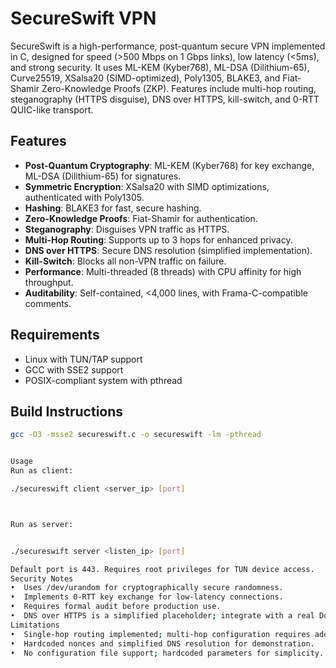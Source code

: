 # SecureSwift VPN

SecureSwift is a high-performance, post-quantum secure VPN implemented in C, designed for speed (>500 Mbps on 1 Gbps links), low latency (<5ms), and strong security. It uses ML-KEM (Kyber768), ML-DSA (Dilithium-65), Curve25519, XSalsa20 (SIMD-optimized), Poly1305, BLAKE3, and Fiat-Shamir Zero-Knowledge Proofs (ZKP). Features include multi-hop routing, steganography (HTTPS disguise), DNS over HTTPS, kill-switch, and 0-RTT QUIC-like transport.

## Features
- **Post-Quantum Cryptography**: ML-KEM (Kyber768) for key exchange, ML-DSA (Dilithium-65) for signatures.
- **Symmetric Encryption**: XSalsa20 with SIMD optimizations, authenticated with Poly1305.
- **Hashing**: BLAKE3 for fast, secure hashing.
- **Zero-Knowledge Proofs**: Fiat-Shamir for authentication.
- **Steganography**: Disguises VPN traffic as HTTPS.
- **Multi-Hop Routing**: Supports up to 3 hops for enhanced privacy.
- **DNS over HTTPS**: Secure DNS resolution (simplified implementation).
- **Kill-Switch**: Blocks all non-VPN traffic on failure.
- **Performance**: Multi-threaded (8 threads) with CPU affinity for high throughput.
- **Auditability**: Self-contained, <4,000 lines, with Frama-C-compatible comments.

## Requirements
- Linux with TUN/TAP support
- GCC with SSE2 support
- POSIX-compliant system with pthread

## Build Instructions
```bash
gcc -O3 -msse2 secureswift.c -o secureswift -lm -pthread


Usage
Run as client:

./secureswift client <server_ip> [port]



Run as server:


./secureswift server <listen_ip> [port]

Default port is 443. Requires root privileges for TUN device access.
Security Notes
•  Uses /dev/urandom for cryptographically secure randomness.
•  Implements 0-RTT key exchange for low-latency connections.
•  Requires formal audit before production use.
•  DNS over HTTPS is a simplified placeholder; integrate with a real DoH resolver for production.
Limitations
•  Single-hop routing implemented; multi-hop configuration requires additional setup.
•  Hardcoded nonces and simplified DNS resolution for demonstration.
•  No configuration file support; hardcoded parameters for simplicity.

